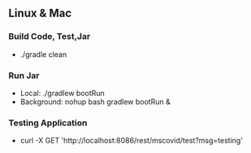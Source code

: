 ## Linux & Mac
### Build Code, Test,Jar
* ./gradle clean

### Run Jar
* Local:      ./gradlew bootRun 
* Background: nohup bash gradlew bootRun &

### Testing Application
* curl -X GET 'http://localhost:8086/rest/mscovid/test?msg=testing'
